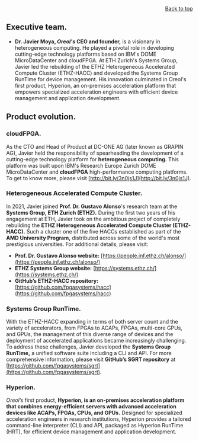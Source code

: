 <div id="readme" class="Box-body readme blob js-code-block-container">
<article class="markdown-body entry-content p-3 p-md-6" itemprop="text">
<p align="right">
<a href="https://github.com/oreol-ag/oreol-web#--advanced-computing-technologies">Back to top</a>
</p>

## Executive team.
* **Dr. Javier Moya, *Oreol's* CEO and founder,** is a visionary in heterogeneous computing. He played a pivotal role in developing cutting-edge technology platforms based on IBM's DOME MicroDataCenter and cloudFPGA. At ETH Zurich's Systems Group, Javier led the rebuilding of the ETHZ Heterogeneous Accelerated Compute Cluster (ETHZ-HACC) and developed the Systems Group RunTime for device management. His innovation culminated in Oreol's first product, Hyperion, an on-premises acceleration platform that empowers specialized acceleration engineers with efficient device management and application development.

## Product evolution.

### cloudFPGA.
As the CTO and Head of Product at DC-ONE AG (later known as GRAPIN AG), Javier held the responsibility of spearheading the development of a cutting-edge technology platform for **heterogeneous computing.** This platform was built upon IBM's Research Europe Zurich DOME MicroDataCenter and **cloudFPGA** high-performance computing platforms. To get to know more, please visit [http://bit.ly/3n0js1J](http://bit.ly/3n0js1J).

### Heterogeneous Accelerated Compute Cluster.
In 2021, Javier joined **Prof. Dr. Gustavo Alonso**'s research team at the **Systems Group, ETH Zurich (ETHZ).** During the first two years of his engagement at ETH, Javier took on the ambitious project of completely rebuilding the **ETHZ Heterogeneous Accelerated Compute Cluster (ETHZ-HACC).** Such a cluster one of the five HACCs established as part of the **AMD University Program,** distributed across some of the world's most prestigious universities. For additional details, please visit: 

* **Prof. Dr. Gustavo Alonso website:** [https://people.inf.ethz.ch/alonso/](https://people.inf.ethz.ch/alonso/)
* **ETHZ Systems Group website:** [https://systems.ethz.ch/](https://systems.ethz.ch/)
* **GitHub’s ETHZ-HACC repository:** [https://github.com/fpgasystems/hacc](https://github.com/fpgasystems/hacc)

### Systems Group RunTime.
With the ETHZ-HACC expanding in terms of both server count and the variety of accelerators, from FPGAs to ACAPs, FPGAs, multi-core GPUs, and GPUs, the management of this diverse range of devices and the deployment of accelerated applications became increasingly challenging. To address these challenges, Javier developed the **Systems Group RunTime,** a unified software suite including a CLI and API. For more comprehensive information, please visit **GitHub’s SGRT repository** at [https://github.com/fpgasystems/sgrt](https://github.com/fpgasystems/sgrt).

### Hyperion.
*Oreol’s* first product, **Hyperion, is an on-premises acceleration platform that combines energy-efficient servers with advanced acceleration devices like ACAPs, FPGAs, CPUs, and GPUs.** Designed for specialized acceleration engineers in research institutions, Hyperion provides a tailored command-line interpreter (CLI) and API, packaged as Hyperion RunTime (HRT), for efficient device management and application development.